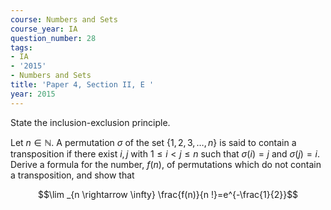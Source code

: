 ```yaml
---
course: Numbers and Sets
course_year: IA
question_number: 28
tags:
- IA
- '2015'
- Numbers and Sets
title: 'Paper 4, Section II, E '
year: 2015
---
```




State the inclusion-exclusion principle.

Let $n \in \mathbb{N}$. A permutation $\sigma$ of the set $\{1,2,3, \ldots, n\}$ is said to contain a transposition if there exist $i, j$ with $1 \leqslant i<j \leqslant n$ such that $\sigma(i)=j$ and $\sigma(j)=i$. Derive a formula for the number, $f(n)$, of permutations which do not contain a transposition, and show that

$$\lim _{n \rightarrow \infty} \frac{f(n)}{n !}=e^{-\frac{1}{2}}$$